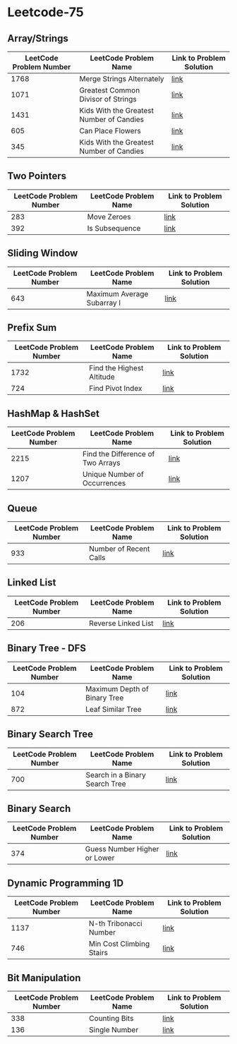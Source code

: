 # Leetcode-75

## Array/Strings
   
| LeetCode Problem Number | LeetCode Problem Name | Link to Problem Solution |
| -------- | -------- | -------- |
| 1768    | Merge Strings Alternately   | [link](https://github.com/Shubham-Nahar-Java-Coder/Leetcode-75/tree/master/Array-Strings/Merge-String-Alternately)   |
| 1071   | Greatest Common Divisor of Strings   | [link](https://github.com/Shubham-Nahar-Java-Coder/Leetcode-75/tree/master/Array-Strings/Greatest-Common-Divisor-Of-String)   |
| 1431   | Kids With the Greatest Number of Candies   | [link](https://github.com/Shubham-Nahar-Java-Coder/Leetcode-75/tree/master/Array-Strings/Kids-With-Greatest-Number-Of-Candies)   |
| 605   | Can Place Flowers  | [link](https://github.com/Shubham-Nahar-Java-Coder/Leetcode-75/tree/master/Array-Strings/Can-Place-Flowers)   |
| 345   | Kids With the Greatest Number of Candies   | [link](https://github.com/Shubham-Nahar-Java-Coder/Leetcode-75/tree/master/Array-Strings/Reverse-Vowels-Of-String)   |


## Two Pointers

| LeetCode Problem Number | LeetCode Problem Name | Link to Problem Solution |
| -------- | -------- | -------- |
| 283    | Move Zeroes   | [link](https://github.com/Shubham-Nahar-Java-Coder/Leetcode-75/tree/master/Two-Pointers/Move-Zeroes)   |
| 392    | Is Subsequence   | [link](https://github.com/Shubham-Nahar-Java-Coder/Leetcode-75/tree/master/Two-Pointers/Is-Subsequence)   |

## Sliding Window

| LeetCode Problem Number | LeetCode Problem Name | Link to Problem Solution |
| -------- | -------- | -------- |
| 643    | Maximum Average Subarray I   | [link](https://github.com/Shubham-Nahar-Java-Coder/Leetcode-75/tree/master/Sliding-Window/Max-Avaerage-SubArray)   |

## Prefix Sum

| LeetCode Problem Number | LeetCode Problem Name | Link to Problem Solution |
| -------- | -------- | -------- |
| 1732    | Find the Highest Altitude   | [link](https://github.com/Shubham-Nahar-Java-Coder/Leetcode-75/tree/master/Prefix-Sum/Find-the-Highest-Altitude)   |
| 724    | Find Pivot Index   | [link](https://github.com/Shubham-Nahar-Java-Coder/Leetcode-75/tree/master/Prefix-Sum/Find-Pivot-Index)   |

## HashMap & HashSet

| LeetCode Problem Number | LeetCode Problem Name | Link to Problem Solution |
| -------- | -------- | -------- |
| 2215    | Find the Difference of Two Arrays   | [link](https://github.com/Shubham-Nahar-Java-Coder/Leetcode-75/tree/master/HashMap-HashSet/Find-the-difference-of-two-arrays)   |
| 1207    | Unique Number of Occurrences   | [link](https://github.com/Shubham-Nahar-Java-Coder/Leetcode-75/tree/master/HashMap-HashSet/Unique-Number-of-Occurrences)   |

## Queue

| LeetCode Problem Number | LeetCode Problem Name | Link to Problem Solution |
| -------- | -------- | -------- |
| 933    | Number of Recent Calls   | [link](https://github.com/Shubham-Nahar-Java-Coder/Leetcode-75/tree/master/Queue/Number-Of-Recent-Calls)   |

## Linked List

| LeetCode Problem Number | LeetCode Problem Name | Link to Problem Solution |
| -------- | -------- | -------- |
| 206    | Reverse Linked List   | [link](https://github.com/Shubham-Nahar-Java-Coder/Leetcode-75/tree/master/Linked-List/Reverse-Linked-List)   |

## Binary Tree - DFS

| LeetCode Problem Number | LeetCode Problem Name | Link to Problem Solution |
| -------- | -------- | -------- |
| 104    | Maximum Depth of Binary Tree   | [link](https://github.com/Shubham-Nahar-Java-Coder/Leetcode-75/tree/master/Binary-Tree-DFS/Maximum-Depth-of-Binary-Tree)   |
| 872    | Leaf Similar Tree   | [link](https://github.com/Shubham-Nahar-Java-Coder/Leetcode-75/tree/master/Binary-Tree-DFS/Leaf-Similar-Trees)   |

## Binary Search Tree

| LeetCode Problem Number | LeetCode Problem Name | Link to Problem Solution |
| -------- | -------- | -------- |
| 700    | Search in a Binary Search Tree   | [link](https://github.com/Shubham-Nahar-Java-Coder/Leetcode-75/tree/master/Binary-Search-Tree/Search-In-a-Binary-Search-Tree)   |

## Binary Search 

| LeetCode Problem Number | LeetCode Problem Name | Link to Problem Solution |
| -------- | -------- | -------- |
| 374    | Guess Number Higher or Lower   | [link](https://github.com/Shubham-Nahar-Java-Coder/Leetcode-75/tree/master/Binary-Search/Guess-Number-Higher-or-Lower)   |

## Dynamic Programming 1D

| LeetCode Problem Number | LeetCode Problem Name | Link to Problem Solution |
| -------- | -------- | -------- |
| 1137    | N-th Tribonacci Number   | [link](https://github.com/Shubham-Nahar-Java-Coder/Leetcode-75/tree/master/Dynamic-Programming-1D/N-th-Tribonacci-Number)   |
| 746    | Min Cost Climbing Stairs   | [link](https://github.com/Shubham-Nahar-Java-Coder/Leetcode-75/tree/master/Dynamic-Programming-1D/Min-Cost-Climbing-Stairs)   |

## Bit Manipulation

| LeetCode Problem Number | LeetCode Problem Name | Link to Problem Solution |
| -------- | -------- | -------- |
| 338    | Counting Bits   | [link](https://github.com/Shubham-Nahar-Java-Coder/Leetcode-75/tree/master/Bit-Manipulation/Counting-Bits)   |
| 136    | Single Number   | [link](https://github.com/Shubham-Nahar-Java-Coder/Leetcode-75/tree/master/Bit-Manipulation/Single%20Number)   |
